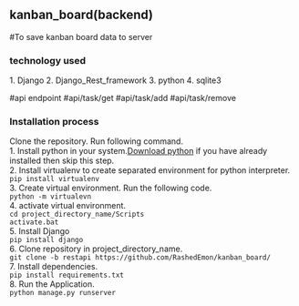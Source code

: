 <h2>kanban_board(backend)</h2>
#To save kanban board data to server

<h3>technology used</h3>
1. Django
2. Django_Rest_framework
3. python
4. sqlite3

#api endpoint
#api/task/get
#api/task/add
#api/task/remove

<h3>Installation process</h3>
<p>
  Clone the repository. Run following command.</br>
  1. Install python in your system.<a href="https://www.python.org/downloads/">Download python</a> if you have already installed then skip this step.</br>
  2. Install virtualenv to create separated environment for python interpreter.</br>
    <code>pip install virtualenv</code></br>
  3. Create virtual environment. Run the following code.</br>
  <code>python -m virtualevn <project_directory_name></code></br>
  4. activate virtual environment.</br>
  <code>cd project_directory_name/Scripts</code></br>
  <code>activate.bat</code></br>
  5. Install Django</br>
  <code>pip install django</code></br>
  6. Clone repository in project_directory_name.</br>
  <code>git clone -b restapi https://github.com/RashedEmon/kanban_board/</code></br>
  7. Install dependencies.</br>
  <code>pip install requirements.txt</code></br>
  8. Run the Application.</br>
  <code>python manage.py runserver</code></br>
   
</p>
